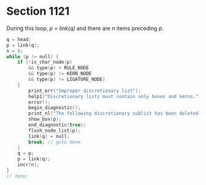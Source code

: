 # Section 1121

During this loop, *p = link(q)* and there are *n* items preceding *p*.

```c << Prune the current list, if necessary, until it contains only |CHAR_NODE|, |KERN_NODE|, |HLIST_NODE|, |VLIST_NODE|, |RULE_NODE|, and |LIGATURE_NODE| items; set |n| to the length of the list, and set |q| to the list's tail >>
q = head;
p = link(q);
n = 0;
while (p != null) {
    if (!is_char_node(p)
        && type(p) > RULE_NODE
        && type(p) != KERN_NODE
        && type(p) != LIGATURE_NODE)
    {
        print_err("Improper discretionary list");
        help1("Discretionary lists must contain only boxes and kerns.");
        error();
        begin_diagnostic();
        print_nl("The following discretionary sublist has been deleted:");
        show_box(p);
        end_diagnostic(true);
        flush_node_list(p);
        link(q) = null;
        break; // goto done
    }
    q = p;
    p = link(q);
    incr(n);
}
// done:
```
